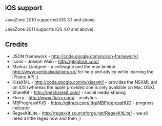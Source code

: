 ## iOS support

JavaZone 2010 supported iOS 3.1 and above.

JavaZone 2011 supports iOS 4.0 and above).

## Credits

* JSON framework - http://code.google.com/p/json-framework/
* Icons - Joseph Wain - http://glyphish.com/
* Markuz Lindgren - a colleague and the man behind http://www.verticalsolutions.se/ for help and advice while learning the iPhone API ;)
* KissXML - http://code.google.com/p/kissxml/ - provides the NSXML api on iOS (whereas the apple provided one is only available on Mac OSX)
* ShareKit - http://getsharekit.com/ - social media sharing
* Flurry - http://www.flurry.com/ - analytics
* MBProgressHUD - https://github.com/jdg/MBProgressHUD - progress indicator
* RegexKitLite - http://regexkit.sourceforge.net/RegexKitLite/ - we all need a little regex now and then ;)
